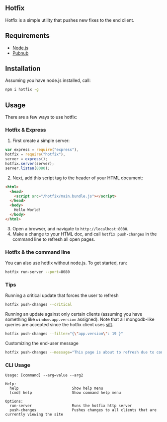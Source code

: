## Hotfix

Hotfix is a simple utility that pushes new fixes to the end client. 

## Requirements

- [Node.js](http://nodejs.org)
- [Pubnub](http://www.pubnub.com/)

## Installation

Assuming you have node.js installed, call:

```bash
npm i hotfix -g
```

## Usage

There are a few ways to use hotfix:

### Hotfix & Express

1. First create a simple server:

```javascript
var express = require("express"),
hotfix = require("hotfix"),
server = express();
hotfix.server(server);
server.listen(8080);
```

2. Next, add this script tag to the header of your HTML document:

```html
<html>
  <head>
    <script src="/hotfix/main.bundle.js"></script>
  </head>
  <body>
    Hello World!
  </body>
</html>
```

3. Open a browser, and navigate to `http://localhost:8080`.
4. Make a change to your HTML doc, and call `hotfix push-changes` in the command line to refresh all open pages.


### Hotfix & the command line

You can also use hotfix without node.js. To get started, run:

```bash
hotfix run-server --port=8080
```

### Tips

Running a critical update that forces the user to refresh

```bash
hotfix push-changes --critical
```

Running an update against only certain clients (assuming you have something like `window.app.version` assigned). Note that all mongodb-like queries are accepted since the hotfix client uses [sift](crcn/sift.js).

```bash
hotfix push-changes --filter="{\"app.version\": 19 }"
```

Customizing the end-user message

```bash
hotfix push-changes --message="This page is about to refresh due to connectivity issues"
```

### CLI Usage

```
Usage: [command] --arg=value --arg2

Help:
  help                        Show help menu
  [cmd] help                  Show command help menu

Options:
  run-server                  Runs the hotfix http server
  push-changes                Pushes changes to all clients that are currently viewing the site
```



